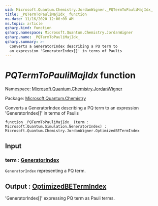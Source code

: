 ```yaml
---
uid: Microsoft.Quantum.Chemistry.JordanWigner._PQTermToPauliMajIdx_
title: _PQTermToPauliMajIdx_ function
ms.date: 11/16/2020 12:00:00 AM
ms.topic: article
qsharp.kind: function
qsharp.namespace: Microsoft.Quantum.Chemistry.JordanWigner
qsharp.name: _PQTermToPauliMajIdx_
qsharp.summary: >-
  Converts a GeneratorIndex describing a PQ term to
  an expression 'GeneratorIndex[]' in terms of Paulis
---
```


# _PQTermToPauliMajIdx_ function

Namespace: [Microsoft.Quantum.Chemistry.JordanWigner](xref:Microsoft.Quantum.Chemistry.JordanWigner)

Package: [Microsoft.Quantum.Chemistry](https://nuget.org/packages/Microsoft.Quantum.Chemistry)


Converts a GeneratorIndex describing a PQ term toan expression 'GeneratorIndex[]' in terms of Paulis

```qsharp
function _PQTermToPauliMajIdx_ (term : Microsoft.Quantum.Simulation.GeneratorIndex) : Microsoft.Quantum.Chemistry.JordanWigner.OptimizedBETermIndex
```


## Input

### term : [GeneratorIndex](xref:Microsoft.Quantum.Simulation.GeneratorIndex)

`GeneratorIndex` representing a PQ term.



## Output : [OptimizedBETermIndex](xref:Microsoft.Quantum.Chemistry.JordanWigner.OptimizedBETermIndex)

'GeneratorIndex[]' expressing PQ term as Pauli terms.